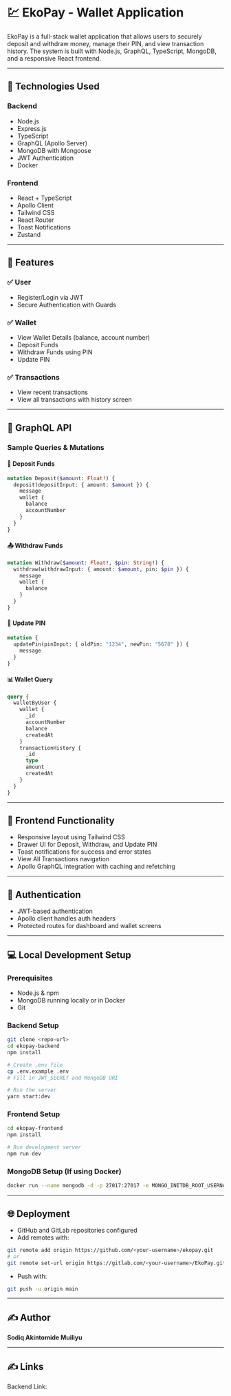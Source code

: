 # 💹 EkoPay - Wallet Application

EkoPay is a full-stack wallet application that allows users to securely deposit and withdraw money, manage their PIN, and view transaction history. The system is built with Node.js, GraphQL, TypeScript, MongoDB, and a responsive React frontend.

---

## 🔧 Technologies Used

### Backend

* Node.js
* Express.js
* TypeScript
* GraphQL (Apollo Server)
* MongoDB with Mongoose
* JWT Authentication
* Docker

### Frontend

* React + TypeScript
* Apollo Client
* Tailwind CSS
* React Router
* Toast Notifications
* Zustand


---

## 🚀 Features

### ✅ User

* Register/Login via JWT
* Secure Authentication with Guards

### ✅ Wallet

* View Wallet Details (balance, account number)
* Deposit Funds
* Withdraw Funds using PIN
* Update PIN

### ✅ Transactions

* View recent transactions
* View all transactions with history screen

---

## 🧩 GraphQL API

### Sample Queries & Mutations

#### 📅 Deposit Funds

```graphql
mutation Deposit($amount: Float!) {
  deposit(depositInput: { amount: $amount }) {
    message
    wallet {
      balance
      accountNumber
    }
  }
}
```

#### 📤 Withdraw Funds

```graphql
mutation Withdraw($amount: Float!, $pin: String!) {
  withdraw(withdrawInput: { amount: $amount, pin: $pin }) {
    message
    wallet {
      balance
    }
  }
}
```

#### 🔐 Update PIN

```graphql
mutation {
  updatePin(pinInput: { oldPin: "1234", newPin: "5678" }) {
    message
  }
}
```

#### 📊 Wallet Query

```graphql
query {
  walletByUser {
    wallet {
      _id
      accountNumber
      balance
      createdAt
    }
    transactionHistory {
      _id
      type
      amount
      createdAt
    }
  }
}
```

---

## 📱 Frontend Functionality

* Responsive layout using Tailwind CSS
* Drawer UI for Deposit, Withdraw, and Update PIN
* Toast notifications for success and error states
* View All Transactions navigation
* Apollo GraphQL integration with caching and refetching

---

## 🔐 Authentication

* JWT-based authentication
* Apollo client handles auth headers
* Protected routes for dashboard and wallet screens

---

## 💻 Local Development Setup

### Prerequisites

* Node.js & npm
* MongoDB running locally or in Docker
* Git

### Backend Setup

```bash
git clone <repo-url>
cd ekopay-backend
npm install

# Create .env file
cp .env.example .env
# Fill in JWT_SECRET and MongoDB URI

# Run the server
yarn start:dev
```

### Frontend Setup

```bash
cd ekopay-frontend
npm install

# Run development server
npm run dev
```

### MongoDB Setup (If using Docker)

```bash
docker run --name mongodb -d -p 27017:27017 -e MONGO_INITDB_ROOT_USERNAME=admin -e MONGO_INITDB_ROOT_PASSWORD=admin mongo
```

---

## 🌐 Deployment

* GitHub and GitLab repositories configured
* Add remotes with:

```bash
git remote add origin https://github.com/<your-username>/ekopay.git
# or
git remote set-url origin https://gitlab.com/<your-username>/EkoPay.git
```

* Push with:

```bash
git push -u origin main
```

---

## ✍️ Author

**Sodiq Akintomide Muiliyu**

---
## ✍️ Links

Backend Link: 
